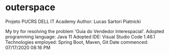 # outerspace
Projeto PUCRS DELL IT Academy
Author: Lucas Sartori Piatnicki

My try for resolving the problem 'Guia do Vendedor Interespacial'.
Adopted programming language: Java 11
Adopted IDE: Visual Studio Code 1.46.1
Technologies employed: Spring Boot, Maven, Git
Date commenced: 07/17/2020 08:16 PM
